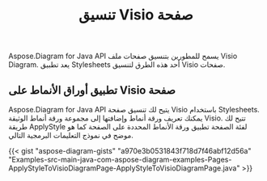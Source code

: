 ﻿---
title: تنسيق Visio صفحة
type: docs
weight: 40
url: /ar/java/format-visio-pages/
---
Aspose.Diagram for Java API يسمح للمطورين بتنسيق صفحات ملف Visio Diagram. يعد تطبيق Stylesheets أحد هذه الطرق لتنسيق Visio صفحات.
## **تطبيق أوراق الأنماط على Visio صفحة**
Aspose.Diagram for Java API يتيح لك تنسيق صفحة Visio باستخدام Stylesheets. يمكنك تعريف ورقة أنماط وإضافتها إلى مجموعة ورقة أنماط الوثيقة Visio. تتيح لك طريقة ApplyStyle لفئة الصفحة تطبيق ورقة الأنماط المحددة على الصفحة كما هو موضح في نموذج التعليمات البرمجية التالي.

{{< gist "aspose-diagram-gists" "a970e3b0531843f718d7f46abf12d56a" "Examples-src-main-java-com-aspose-diagram-examples-Pages-ApplyStyleToVisioDiagramPage-ApplyStyleToVisioDiagramPage.java" >}}

